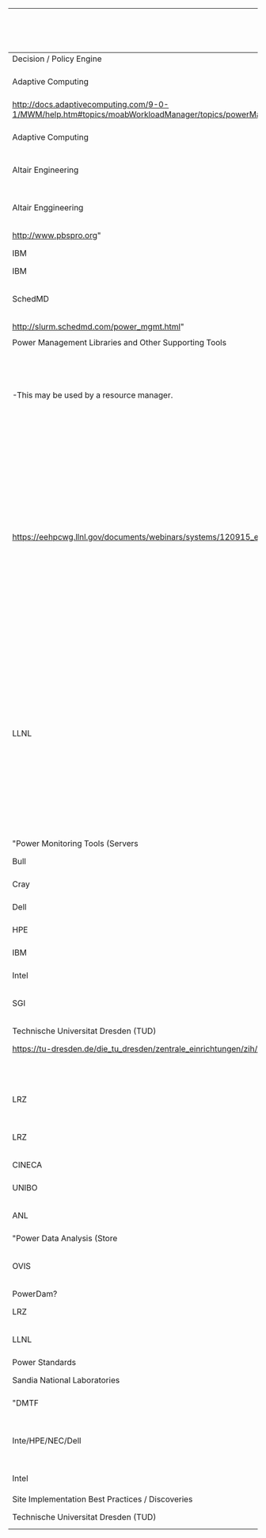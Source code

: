 Category | Vendor/Provider | Solution | Supported | Licensing | URL |  | Short Description (200 characters)
---------|-----------------|----------|-----------|-----------|-----|--|-----------------------------------
Decision / Policy Engine |  |  |  |  |  |  | 
 | Adaptive Computing | Moab (Power-aware Scheduling) | Yes - Commercial | Commercial | "http://www.adaptivecomputing.com/products/capabilities/power/
http://docs.adaptivecomputing.com/9-0-1/MWM/help.htm#topics/moabWorkloadManager/topics/powerManagement/aboutGreen.htm%3FTocPath%3D15%2520Green%2520Computing%7C_____0" |  | 
 | Adaptive Computing | Torque (Power-aware Scheduling) | Yes - Commercial | Open Source | http://www.adaptivecomputing.com/products/capabilities/power/ |  | 
 | Altair Engineering | PBS Works (Green Provisioning) | Yes - Commercial | Commercial | http://www.pbsworks.com/PBSSolution.aspx?v=1&i=6&n=Green-Computing |  | 
 | Altair Enggineering | PBS Pro (Green Provisioning) | Yes - Commercial / Community | Open Source | "http://www.pbsworks.com/PBSSolution.aspx?v=1&i=6&n=Green-Computing
http://www.pbspro.org" |  | 
 | IBM | LSF | Yes - Commercial | Commercial |  |  | 
 | IBM | Load Leveler | No - EOL | Commercial |  |  | 
 | SchedMD | SLURM | Yes - Community / Commercial | Open Source | "http://slurm.schedmd.com/power_save.html
http://slurm.schedmd.com/power_mgmt.html" |  | 
 |  |  |  |  |  |  | 
Power Management Libraries and Other Supporting Tools |  |  |  |  |  |  | 
-This may be used by a resource manager. | Intel | GEOPM | Seeking initial users and Intel will provide best effort support.  Community is being built out. | Open Source | "http://geopm.github.io/geopm/
https://eehpcwg.llnl.gov/documents/webinars/systems/120915_eastep-geo.pdf" | Pre-product | Provides a distributed runtime for applications which efficiently applies energy policies recieved from the resource manager in response to profiling information gathered from the application.
 | LLNL | MSR-safe | "Effort to push to the kernel |  with basic community support via LLNL developers and Intel." | Open Source | https://github.com/LLNL/msr-safe |  | Allows safer access to model specific registers (MSRs) on x86 platforms by allowing the system administrator control of what bits in which registers can be read or written by users in a particular UNIX group.
 |  |  |  |  |  |  | 
"Power Monitoring Tools (Servers |  Racks |  Systems)" |  |  |  |  |  |  | 
 | Bull | Sequana (Uses HDEEM) | Not Provided | Not Provided | http://www.bull.com/sequana |  | 
 | Cray | CAPMC | Yes - Commercial | Commercial | http://docs.cray.com/books/S-2553-10/S-2553-10.pdf |  | 
 | Dell |  | Not Provided | Not Provided |  |  | 
 | HPE |  | Not Provided | Not Provided |  |  | 
 | IBM |  | Not Provided | Not Provided |  |  | 
 | Intel | Intel Data Center Manager | Yes - Commercial | Commercial | http://www.intel.com/content/www/us/en/software/use-case-2-intelligent-power-distribution-units.html?wapkw=data+center+manager |  | 
 | SGI | SGI Management Suite | Not Provided | Not Provided | https://www.sgi.com/products/software/sms.html |  | 
 | Technische Universitat Dresden (TUD) | HDEEM | Not Provided | Not Provided | "http://ieeexplore.ieee.org/xpl/login.jsp?tp=&arnumber=7016382&tag=1&url=http%3A%2F%2Fieeexplore.ieee.org%2Fxpls%2Fabs_all.jsp%3Farnumber%3D7016382%26tag%3D1
https://tu-dresden.de/die_tu_dresden/zentrale_einrichtungen/zih/forschung/projekte/hdeem/index_html/document_view?set_language=en" |  | 
 |  | See Email for addition |  |  |  |  | 
 | LRZ | DCDB (Deep/Deeper prototype system) | Not Provided | Not Provided | http://www.deep-er.eu/project |  | 
 | LRZ | DCDB (Mount Blanc prototype system) | Not Provided | Not Provided | http://www.montblanc-project.eu/ |  | 
 | CINECA | MultiTherMon | Not Provided | Not Provided | http://www-micrel.deis.unibo.it/monitoring/wordpress/ |  | 
 | UNIBO | MultiTherMon | Not Provided | Not Provided | http://www-micrel.deis.unibo.it/monitoring/wordpress/ |  | 
 | ANL | MonEQ | yes | open source | https://repo.anl-external.org/repos/PowerMonitoring/trunk/bgq/ | Note: MonEQ has been extended to support application power profiling on other platforms. Check  http://www.cs.iit.edu/~lan/publications/Wallace_HPCMASPA_15.pdf  | 
"Power Data Analysis (Store |  Transfer |  Analyze)" |  |  |  |  |  |  | 
 | OVIS | The Lightweight Distributed Metric Service (LDMS) | Not Provided | Not Provided | https://ovis.ca.sandia.gov/mediawiki/index.php/Main_Page |  | 
 | PowerDam? |  |  |  |  |  | 
 | LRZ | PowerDAM | Not Provided | Not Provided | http://www.simopek.de/?q=node/11 |  | 
 | LLNL | PI/OSI-Soft (Commercial TSDB) |  |  | www.osisoft.com |  | 
Power Standards |  |  |  |  |  |  | 
 | Sandia National Laboratories | Power API | Not Applicable | Not Applicable | http://powerapi.sandia.gov/ |  | 
 | "DMTF |  Inc." | Redfish API | Not Applicable | Not Applicable | http://www.dmtf.org/standards/redfish |  | 
 | Inte/HPE/NEC/Dell | IPMI | Not Applicable | Patent license agreement required to implement | http://www.intel.com/content/www/us/en/servers/ipmi/ipmi-technical-resources.html |  | 
 | Intel | DCMI | Not Applicable | Not Applicable | http://www.intel.com/content/www/us/en/data-center/dcmi/dcmi-specification-download.html |  | 
 |  |  |  |  |  |  | 
Site Implementation Best Practices / Discoveries |  |  |  |  |  |  | 
 | Technische Universitat Dresden (TUD) | Taurus System (Using SLURM) | Not Provided | Not Provided | https://doc.zih.tu-dresden.de/hpc-wiki/bin/view/Compendium/EnergyMeasurement |  | 